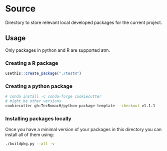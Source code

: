 # Source

Directory to store relevant local developed packages for the current project.

## Usage

Only packages in python and R are supported atm.

### Creating a R package

```R
usethis::create_package("./testR")
```

### Creating a python package

```bash
# conda install -c conda-forge cookiecutter
# might be other versions
cookiecutter gh:TezRomacH/python-package-template --checkout v1.1.1
```

### Installing packages locally

Once you have a minimal version of your packages in this
directory you can install all of them using:

```bash
./buildpkg.py --all -v
```
